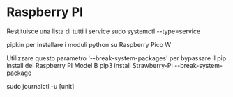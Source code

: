 # Raspberry PI

Restituisce una lista di tutti i service
sudo systemctl --type=service

pipkin per installare i moduli python su Raspberry Pico W

Utilizzare questo parametro '--break-system-packages' per bypassare il pip install del Raspberry PI Model B
pip3 install Strawberry-PI --break-system-package

sudo journalctl -u [unit]
